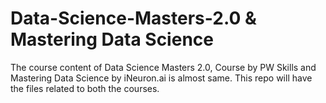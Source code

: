 # Data-Science-Masters-2.0 & Mastering Data Science 

The course content of Data Science Masters 2.0, Course by PW Skills and Mastering Data Science by iNeuron.ai is almost same.
This repo will have the files related to both the courses.
